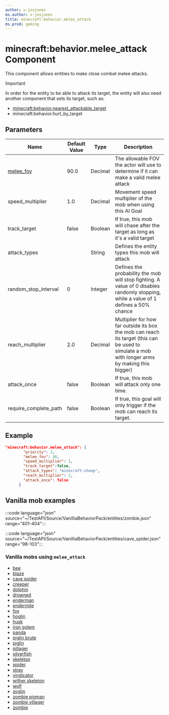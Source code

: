 ```yaml
---
author: v-josjones
ms.author: v-josjones
title: minecraft:behavior.melee_attack
ms.prod: gaming
---
```


# minecraft:behavior.melee_attack Component

This component allows entities to make close combat melee attacks.

> [!IMPORTANT]
> In order for the entity to be able to attack its target, the entity will also need another component that sets its target, such as:
>
>- [minecraft:behavior.nearest_attackable_target](Examples/EntityComponents/minecraftBehavior_nearest_attackable_target.md)
>- minecraft:behavior.hurt_by_target

## Parameters

|Name |Default Value  |Type  |Description  |
|---------|---------|---------|---------|
|[melee_fov](Examples/Definitions/melee_fov.md)     |90.0       |Decimal   |The allowable FOV the actor will use to determine if it can make a valid melee attack|
|speed_multiplier     |1.0         |Decimal         |Movement speed multiplier of the mob when using this AI Goal|
|track_target     |false         |Boolean         |If true, this mob will chase after the target as long as it's a valid target|
|attack_types     |         |String         |Defines the entity types this mob will attack|
|random_stop_interval    |0         |Integer        |Defines the probability the mob will stop fighting. A value of 0 disables randomly stopping, while a value of 1 defines a 50% chance|
|reach_multiplier   |2.0         |Decimal         |Multiplier for how far outside its box the mob can reach its target (this can be used to simulate a mob with longer arms by making this bigger)|
|attack_once     |false         |Boolean       |If true, this mob will attack only one time.|
|require_complete_path    |false         |Boolean         |If true, this goal will only trigger if the mob can reach its target.|

## Example

```json
"minecraft:behavior.melee_attack": { 
        "priority": 3, 
        "melee_fov": 90, 
        "speed_multiplier": 1, 
        "track_target":false, 
        "attack_types": "minecraft:sheep",
        "reach_multiplier": 2, 
        "attack_once": false 
      }
```

## Vanilla mob examples

:::code language="json" source="~/TestAPI/Source/VanilliaBehaviorPack/entities/zombie.json" range="401-404":::

:::code language="json" source="~/TestAPI/Source/VanilliaBehaviorPack/entities/cave_spider.json" range="98-103":::

### Vanilla mobs using `melee_attack`

- [bee](~/TestAPI/Source/VanilliaBehaviorPack/entities/bee.json)
- [blaze](~/TestAPI/Source/VanilliaBehaviorPack/entities/blaze.json)
- [cave spider](~/TestAPI/Source/VanilliaBehaviorPack/entities/cave_spider.json)
- [creeper](~/TestAPI/Source/VanilliaBehaviorPack/entities/creeper.json)
- [dolphin](~/TestAPI/Source/VanilliaBehaviorPack/entities/dolphin.json)
- [drowned](~/TestAPI/Source/VanilliaBehaviorPack/entities/drowned.json)
- [enderman](~/TestAPI/Source/VanilliaBehaviorPack/entities/enderman.json)
- [endermite](~/TestAPI/Source/VanilliaBehaviorPack/entities/endermite.json)
- [fox](~/TestAPI/Source/VanilliaBehaviorPack/entities/fox.json)
- [hoglin](~/TestAPI/Source/VanilliaBehaviorPack/entities/hoglin.json)
- [husk](~/TestAPI/Source/VanilliaBehaviorPack/entities/husk.json)
- [iron golem](~/TestAPI/Source/VanilliaBehaviorPack/entities/iron_golem.json)
- [panda](~/TestAPI/Source/VanilliaBehaviorPack/entities/panda.json)
- [piglin brute](~/TestAPI/Source/VanilliaBehaviorPack/entities/piglin_brute.json)
- [piglin](~/TestAPI/Source/VanilliaBehaviorPack/entities/piglin.json)
- [pillager](~/TestAPI/Source/VanilliaBehaviorPack/entities/pillager.json)
- [silverfish](~/TestAPI/Source/VanilliaBehaviorPack/entities/silverfish.json)
- [skeleton](~/TestAPI/Source/VanilliaBehaviorPack/entities/skeleton.json)
- [spider](~/TestAPI/Source/VanilliaBehaviorPack/entities/spider.json)
- [stray](~/TestAPI/Source/VanilliaBehaviorPack/entities/stray.json)
- [vindicator](~/TestAPI/Source/VanilliaBehaviorPack/entities/vindicator.json)
- [wither skeleton](~/TestAPI/Source/VanilliaBehaviorPack/entities/wither_skeleton.json)
- [wolf](~/TestAPI/Source/VanilliaBehaviorPack/entities/wolf.json)
- [zoglin](~/TestAPI/Source/VanilliaBehaviorPack/entities/zoglin.json)
- [zombie pigman](~/TestAPI/Source/VanilliaBehaviorPack/entities/zombie_pigman.json)
- [zombie villager](~/TestAPI/Source/VanilliaBehaviorPack/entities/zombie_villager.json)
- [zombie](~/TestAPI/Source/VanilliaBehaviorPack/entities/zombie.json)

